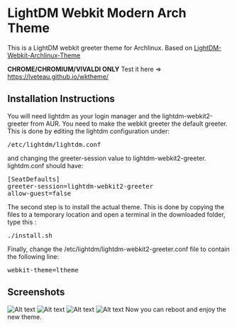 LightDM Webkit Modern Arch Theme
===========================

This is a LightDM webkit greeter theme for Archlinux. Based on [LightDM-Webkit-Archlinux-Theme](https://github.com/shosca/lightdm-webkit-archlinux-theme)

**CHROME/CHROMIUM/VIVALDI ONLY** Test it here => https://lveteau.github.io/wktheme/

Installation Instructions
-------------------------
You will need lightdm as your login manager and the lightdm-webkit2-greeter from AUR. You need to make the webkit greeter the default greeter. This is done by editing the lightdm configuration under:

<pre>
/etc/lightdm/lightdm.conf
</pre>

and changing the greeter-session value to lightdm-webkit2-greeter. lightdm.conf should have:

<pre>
[SeatDefaults]
greeter-session=lightdm-webkit2-greeter
allow-guest=false
</pre>

The second step is to install the actual theme. This is done by copying the files to a temporary location and open a terminal in the downloaded folder, type this :

<pre>
./install.sh
</pre>

Finally, change the /etc/lightdm/lightdm-webkit2-greeter.conf file to contain the following line:

<pre>
webkit-theme=ltheme
</pre>

Screenshots
-------------------------
![Alt text](https://cdn.discordapp.com/attachments/297050239616155659/315736139770232835/Capture_decran_de_2017-05-21_08-15-30.png "Screen")
![Alt text](https://cdn.discordapp.com/attachments/297050239616155659/315736216244977664/Capture_decran_de_2017-05-21_08-15-37.png "Screen")
![Alt text](https://cdn.discordapp.com/attachments/297050239616155659/315736245202452480/Capture_decran_de_2017-05-21_08-15-46.png "Screen")
![Alt text](https://cdn.discordapp.com/attachments/297050239616155659/315736253897375744/Capture_decran_de_2017-05-21_08-15-53.png "Screen")
Now you can reboot and enjoy the new theme.
